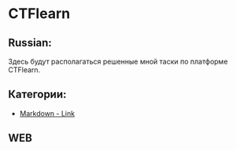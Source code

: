 # CTFlearn
## Russian:
Здесь будут располагаться решенные мной таски по платформе CTFlearn.
## Категории:
- [Markdown - Link](#WEB)

































## WEB
